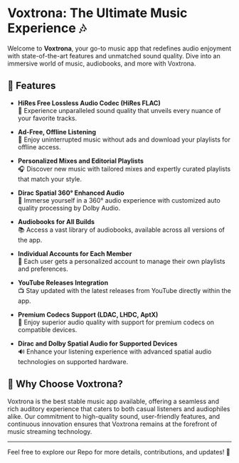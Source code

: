 # Voxtrona: The Ultimate Music Experience 🎶

Welcome to **Voxtrona**, your go-to music app that redefines audio enjoyment with state-of-the-art features and unmatched sound quality. Dive into an immersive world of music, audiobooks, and more with Voxtrona.

## 🚀 Features

- **HiRes Free Lossless Audio Codec (HiRes FLAC)**  
  🎵 Experience unparalleled sound quality that unveils every nuance of your favorite tracks.

- **Ad-Free, Offline Listening**  
  🚫 Enjoy uninterrupted music without ads and download your playlists for offline access.

- **Personalized Mixes and Editorial Playlists**  
  🎧 Discover new music with tailored mixes and expertly curated playlists that match your style.

- **Dirac Spatial 360° Enhanced Audio**  
  🌌 Immerse yourself in a 360° audio experience with customized auto quality processing by Dolby Audio.

- **Audiobooks for All Builds**  
  📚 Access a vast library of audiobooks, available across all versions of the app.

- **Individual Accounts for Each Member**  
  👤 Each user gets a personalized account to manage their own playlists and preferences.

- **YouTube Releases Integration**  
  📺 Stay updated with the latest releases from YouTube directly within the app.

- **Premium Codecs Support (LDAC, LHDC, AptX)**  
  🎼 Enjoy superior audio quality with support for premium codecs on compatible devices.

- **Dirac and Dolby Spatial Audio for Supported Devices**  
  🔊 Enhance your listening experience with advanced spatial audio technologies on supported hardware.

## 🌟 Why Choose Voxtrona?

Voxtrona is the best stable music app available, offering a seamless and rich auditory experience that caters to both casual listeners and audiophiles alike. Our commitment to high-quality sound, user-friendly features, and continuous innovation ensures that Voxtrona remains at the forefront of music streaming technology.

---

Feel free to explore our Repo for more details, contributions, and updates! 🎉
